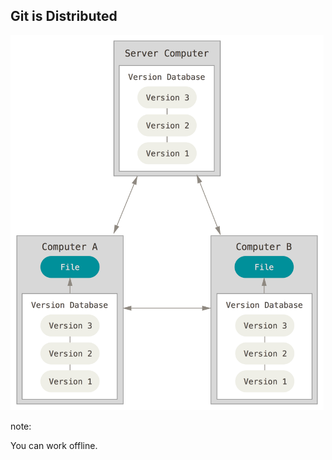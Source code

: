 ## Git is Distributed

<img src="images/distributed.png" alt="Version databases (&quot;repositories&quot;) are independent of each other and usually live on separate computers." height="600">

note:

You can work offline.
